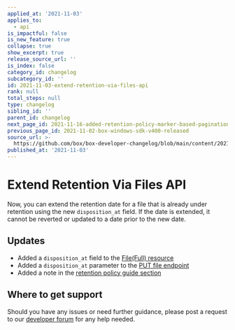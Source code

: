 ```yaml
---
applied_at: '2021-11-03'
applies_to:
  - api
is_impactful: false
is_new_feature: true
collapse: true
show_excerpt: true
release_source_url: ''
is_index: false
category_id: changelog
subcategory_id: ''
id: 2021-11-03-extend-retention-via-files-api
rank: null
total_steps: null
type: changelog
sibling_id: ''
parent_id: changelog
next_page_id: 2021-11-16-added-retention-policy-marker-based-pagination
previous_page_id: 2021-11-02-box-windows-sdk-v400-released
source_url: >-
  https://github.com/box/box-developer-changelog/blob/main/content/2021/11-03-extend-retention-via-files-api.md
published_at: '2021-11-03'
---
```

# Extend Retention Via Files API

Now, you can extend the retention date for a file that is already under
retention using the new `disposition_at` field. If the date is extended, it
cannot be reverted or updated to a date prior to the new date.

<!-- more -->

## Updates

* Added a `disposition_at` field to the [File(Full) resource][file-full]
* Added a `disposition_at` parameter to the [PUT file endpoint][file-put]
* Added a note in the [retention policy guide section][extend-retention]

## Where to get support

Should you have any issues or need further guidance, please post a request to
our [developer forum][forum] for any help needed.

[forum]: https://support.box.com/hc/en-us/community/topics/360001932973-Platform-and-Developer-Forum
[extend-retention]: g://retention-policies/#extend-retention-for-a-file
[file-put]: e://put-files-id/#param-disposition_at
[file-full]: e://resources/file--full/#param-disposition_at